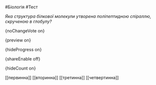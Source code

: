 #Біологія #Тест

*Яка структура білкової молекули утворена поліпептидною спіраллю, скрученою в глобулу?*

{noChangeVote on}

{preview on}

{hideProgress on}

{shareEnable off}

{hideCount on}

[[первинна]]
[[вторинна]]
[[третинна]]
[[четвертинна]]
